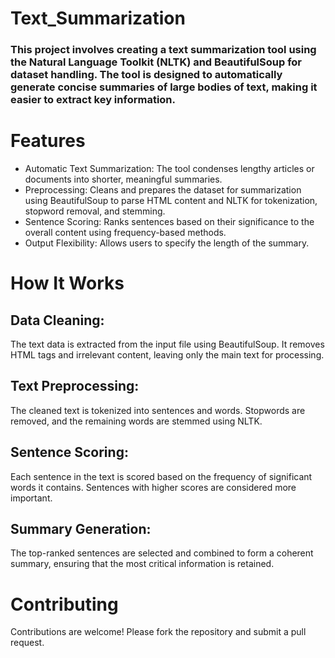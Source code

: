 # Text_Summarization
### This project involves creating a text summarization tool using the Natural Language Toolkit (NLTK) and BeautifulSoup for dataset handling. The tool is designed to automatically generate concise summaries of large bodies of text, making it easier to extract key information.

# Features
- Automatic Text Summarization: The tool condenses lengthy articles or documents into shorter, meaningful summaries.
- Preprocessing: Cleans and prepares the dataset for summarization using BeautifulSoup to parse HTML content and NLTK for tokenization, stopword removal, and stemming.
- Sentence Scoring: Ranks sentences based on their significance to the overall content using frequency-based methods.
- Output Flexibility: Allows users to specify the length of the summary.

# How It Works
## Data Cleaning:
The text data is extracted from the input file using BeautifulSoup. It removes HTML tags and irrelevant content, leaving only the main text for processing.

## Text Preprocessing:
The cleaned text is tokenized into sentences and words. Stopwords are removed, and the remaining words are stemmed using NLTK.

## Sentence Scoring:
Each sentence in the text is scored based on the frequency of significant words it contains. Sentences with higher scores are considered more important.

## Summary Generation:
The top-ranked sentences are selected and combined to form a coherent summary, ensuring that the most critical information is retained.


# Contributing
Contributions are welcome! Please fork the repository and submit a pull request.
